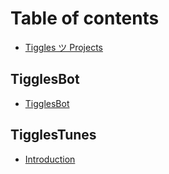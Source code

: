 # Table of contents

* [Tiggles ツ  Projects](README.md)

## TigglesBot

* [TigglesBot](tigglesbot/tigglesbot.md)

## TigglesTunes

* [Introduction](tigglestunes/introduction.md)

